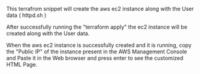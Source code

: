 This terrafrom snippet will create the aws ec2 instance along with the User data ( httpd.sh )

After successfully running the "terraform apply" the ec2 instance will be created along with the User data.

When the aws ec2 instance is successfully created and it is running, copy the "Public IP" of the instance present in the AWS Management Console and Paste it in the Web browser and press enter to see the customized HTML Page.
